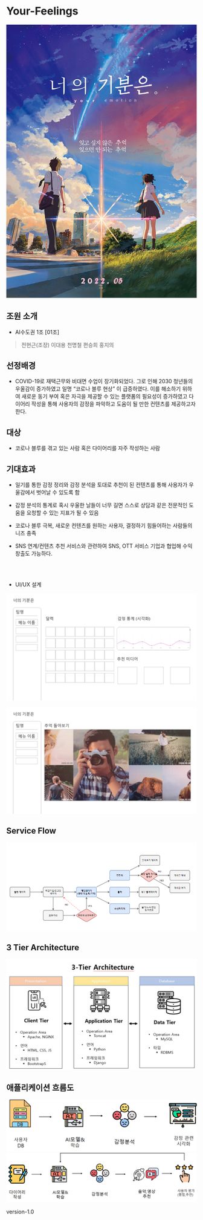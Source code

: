 # Your-Feelings
![](./README_media/poster.png)




## 조원 소개
- AI수도권 1조 [01조]
> 전현근(조장)
> 이대용
> 천명철
> 편승희
> 홍지의

## 선정배경 
- COVID-19로 재택근무와 비대면 수업이 장기화되었다. 그로 인해 2030 청년들의 우울감이 증가하였고 일명 “코로나 블루 현상” 이 급증하였다. 이를 해소하기 위하여 새로운 동기 부여 혹은 자극을 제공할 수 있는 플랫폼의 필요성이 증가하였고 다이어리 작성을 통해 사용자의 감정을 파악하고 도움이 될 만한 컨텐츠를 제공하고자 한다. 

## 대상 
- 코로나 블루를 겪고 있는 사람 혹은 다이어리를 자주 작성하는 사람 

## 기대효과 

- 일기를 통한 감정 정리와 감정 분석을 토대로 추천이 된 컨텐츠를 통해 사용자가 우울감에서 벗어날 수 있도록 함 

- 감정 분석의 통계로 혹시 우울한 날들이 너무 길면 스스로 상담과 같은 전문적인 도움을 요청할 수 있는 지표가 될 수 있음 

- 코로나 블루 극복, 새로운 컨텐츠를 원하는 사용자, 결정하기 힘들어하는 사람들의 니즈 충족 

- SNS 연계/컨텐츠 추천 서비스와 관련하여 SNS, OTT 서비스 기업과 협업해 수익 창출도 가능하다.

<br><br>
- UI/UX 설계

![](./README_media/%EC%9B%B9%201920%20%E2%80%93%201.png)

![](./README_media/%EC%9B%B9%201920%20%E2%80%93%202.png)

## Service Flow
![](./README_media/flow.png)

## 3 Tier Architecture
![](./README_media/architecture.png)

## 애플리케이션 흐름도
![](./README_media/flow2.png)
![](./README_media/flow3.png)






version-1.0